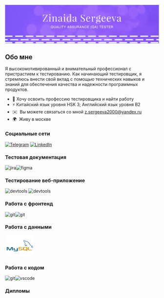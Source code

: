 ![Header](https://github.com/z-sergeeva/z-sergeeva/blob/main/pic/Снимок%20экрана%202023-10-29%20в%2018.14.07.png)

Обо мне 
-------  
Я высокомотивированный и внимательный профессионал с пристрастием к тестированию. Как начинающий тестировщик, я стремлюсь внести свой вклад с помощью технических навыков и знаний для обеспечения качества и надежности программных продуктов.  
* 🧠  Хочу освоить профессию тестировщика и найти работу
* ⚡   Китайский язык уровня HSK 3; Английский язык уровня B2  
* ✉️  Вы можете связаться со мной [z.sergeeva2000@yandex.ru](mailto:z.sergeeva2000@yandex.ru)
* 🌍  Живу в москве

### Социальные сети
[![Telegram](https://img.shields.io/badge/-Telegram-090909?style=for-the-badge&logo=telegram&logoColor=27A0D9)]()
[![LinkedIn](https://img.shields.io/badge/-LinkedIn-090909?style=for-the-badge&logo=linkedin&logoColor=007BB6)]()

### Тестовая документация 
<img src="https://cdn.jsdelivr.net/gh/devicons/devicon/icons/jira/jira-original.svg" title="jira" alt="jira" width="40" height="40"/><img src="https://cdn.jsdelivr.net/gh/devicons/devicon/icons/figma/figma-original.svg" title="figma" alt="figma" width="40" height="40"/>
### Тестирование веб-приложение
<img src="https://d33wubrfki0l68.cloudfront.net/38b5c953a4667366685d55db55d057c86db1fc54/a0fdc/static/acae6b24d940347661ca901ea07f47c1/chrome-dev-logo-icon.png" title="devtools" alt="devtools" width="40" height="40"/>  <img src="https://upload.wikimedia.org/wikipedia/commons/2/22/Apache_JMeter.png" itle="devtools" alt="devtools" width="120" height="40"/>
### Работа с фронтенд
<img src="https://upload.wikimedia.org/wikipedia/commons/6/61/HTML5_logo_and_wordmark.svg" title="git" alt="git" width="50" height="50"/><img src="https://upload.wikimedia.org/wikipedia/commons/d/d5/CSS3_logo_and_wordmark.svg" title="git" alt="git" width="50" height="50"/>
### Работа с данными
<img href="https://www.mysql.com/" target="_blank" rel="noreferrer"> <img src="https://raw.githubusercontent.com/devicons/devicon/master/icons/mysql/mysql-original-wordmark.svg" alt="mysql" width="90" height="70"/> </a> </p> 
### Работа с кодом
<img src="https://cdn.jsdelivr.net/gh/devicons/devicon/icons/git/git-original.svg" title="git" alt="git" width="40" height="40"/><img src="https://cdn.jsdelivr.net/gh/devicons/devicon/icons/vscode/vscode-original.svg" title="vscode" alt="vscode" width="40" height="40"/>
 
### Дипломы

